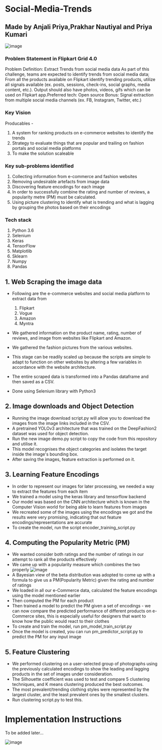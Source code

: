 # Social-Media-Trends
## Made by Anjali Priya,Prakhar Nautiyal and Priya Kumari ##

![image](https://user-images.githubusercontent.com/88290919/181722681-9ddc264d-d7af-4e15-9552-6ea8ffcdbfbf.png)

### Problem Statement in Flipkart Grid 4.0 ###

Problem Definition: Extract Trends from social media data
As part of this challenge, teams are expected to identify trends from social media data; From all the
products available on Flipkart identify trending products, utilize all signals available (ex. posts, sessions,
check-ins, social graphs, media content, etc.). Output should also have photos, videos, gifs which can be
used on Flipkart app.Preferred tech: Open source
Bonus: Signal extraction from multiple social media channels (ex. FB, Instagram, Twitter, etc.)

### Key Vision ###

Producables -

1. A system for ranking products on e-commerce websites to identify the trends
2. Strategy to evaluate things that are popular and trailing on fashion portals and social media platforms
3. To make the solution scaleable

### Key sub-problems identified ###

1. Collecting information from e-commerce and fashion websites
2. Removing undesirable artefacts from image data
3. Discovering feature encodings for each image
4. In order to successfully combine the rating and number of reviews, a popularity metre (PM) must be calculated.
5. Using picture clustering to identify what is trending and what is lagging by grouping the photos based on their encodings

### Tech stack ###

1. Python 3.6
2. Selenium
3. Keras
4. TensorFlow
5. Matplotlib
6. Sklearn
7. Numpy
8. Pandas

## 1. Web Scraping the image data ##

* Following are the e-commerce websites and social media platform to extract data from
   1. Flipkart
   2. Vogue
   3. Amazon
   4. Myntra
   
* We gathered information on the product name, rating, number of reviews, and image from websites like Flipkart and Amazon.

* We gathered the fashion pictures from the various websites.

* This stage can be readily scaled up because the scripts are simple to adapt to function on other websites by altering a few variables in accordance with the website   architecture.

* The entire scraped data is transformed into a Pandas dataframe and then saved as a CSV.

* Done using Selenium library with Python3


## 2. Image downloads and Object Detection ##

*  Running the image download script.py will allow you to download the images from the image links included in the CSV.
*  A pretrained YOLOv3 architecture that was trained on the DeepFashion2 dataset was used for object detection.
*  Run the new image demo.py script to copy the code from this repository and utilise it.
*  This model recognises the  object categories and isolates the target inside the image's bounding box.
*  After saving the images, feature extraction is performed on it.

## 3.  Learning Feature Encodings ##

*  In order to represent our images for later processing, we needed a way to extract the features from each item
*  We trained a model using the keras library and tensorflow backend
*  Our model was based on the CNN architecture which is known in the Computer Vision world for being able to learn features from images
*  We recreated some of the images using the encodings we got and the results were very promising, indicating that out feature encodings/representations are accurate
*  To create the model, run the script encoder_training_script.py

## 4. Computing the Popularity Metric (PM) ##

*  We wanted consider both ratings and the number of ratings in our attempt to rank all the products effectively
*  We came up with a popularity measure which combines the two properly
![image](https://user-images.githubusercontent.com/88290919/181727083-b0186367-36c3-4438-887b-c6170a749927.png)
*  A Bayesian view of the beta distribution was adopted to come up with a formula to give us a PM(Popularity Metric) given the rating and number of ratings 
*  We loaded in all our e-Commerce data, calculated the feature encodings using the model mentioned earlier
*  Then computed the PM for each product
*  Then trained a model to predict the PM given a set of encodings - we can now compare the predicted performance of different products on e-Commerce sites, this is      especially useful for designers that want to know how the public would react to their clothes
*  To create and train the model, run pm_model_train_script.py
*  Once the model is created, you can run pm_predictor_script.py to predict the PM for any input image

## 5. Feature Clustering ##

*  We performed clustering on a user-selected group of photographs using the previously calculated encodings to show the leading and lagging products in the set of        images under consideration.
*  The Silhouette coefficient was used to test and compare 5 clustering techniques, and K means clustering produced the best outcomes.
*  The most prevalent/trending clothing styles were represented by the largest cluster, and the least prevalent ones by the smallest clusters.
*  Run clustering script.py to test this.

# Implementation Instructions #

To be added later...

![image](https://user-images.githubusercontent.com/88290919/181727962-dafd498d-f759-415b-9539-a6c23d69a785.png)

